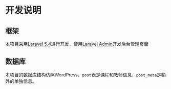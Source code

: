 # 开发说明

## 框架

本项目采用[Laravel 5.4](https://laravel.com/docs/5.4)进行开发，使用[Laravel Admin](https://z-song.github.io/laravel-admin/#/zh/)开发后台管理页面

## 数据库

本项目的数据库结构仿照WordPress，`post`表是课程和教师信息，`post_meta`是额外的单独信息。
